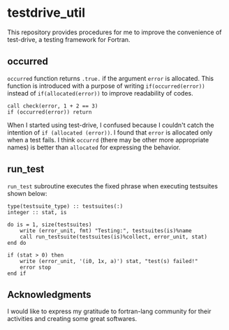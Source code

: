 # testdrive_util
This repository provides procedures for me to improve the convenience of test-drive, a testing framework for Fortran.

## occurred
`occurred` function returns `.true.` if the argument `error` is allocated.
This function is introduced with a purpose of writing `if(occurred(error))` instead of `if(allocated(error))` to improve readability of codes.

```Fortran
call check(error, 1 + 2 == 3)
if (occurred(error)) return
```

When I started using test-drive, I confused because I couldn't catch the intention of `if (allocated (error))`. I found that `error` is allocated only when a test fails. I think `occurrd` (there may be other more appropriate names) is better than `allocated` for expressing the behavior.

## run_test
`run_test` subroutine executes the fixed phrase when executing testsuites shown below:

```Fortran
type(testsuite_type) :: testsuites(:)
integer :: stat, is

do is = 1, size(testsuites)
    write (error_unit, fmt) "Testing:", testsuites(is)%name
    call run_testsuite(testsuites(is)%collect, error_unit, stat)
end do

if (stat > 0) then
    write (error_unit, '(i0, 1x, a)') stat, "test(s) failed!"
    error stop
end if
```

## Acknowledgments
I would like to express my gratitude to fortran-lang community for their activities and creating some great softwares.
